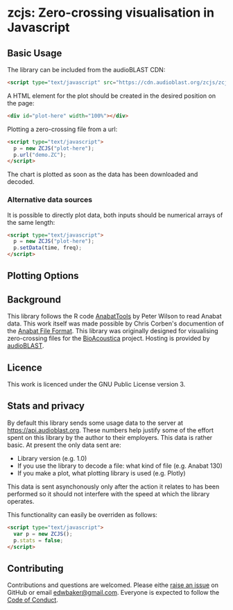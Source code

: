 # zcjs: Zero-crossing visualisation in Javascript

## Basic Usage
The library can be included from the audioBLAST CDN:

```html
<script type="text/javascript" src="https://cdn.audioblast.org/zcjs/zcjs.js"><script>
```
A HTML element for the plot should be created in the desired position on the page:

```html
<div id="plot-here" width="100%"></div>
```
Plotting a zero-crossing file from a url:

```html
<script type="text/javascript">
  p = new ZCJS("plot-here");
  p.url("demo.ZC");
</script>
```

The chart is plotted as soon as the data has been downloaded and decoded.

### Alternative data sources
It is possible to directly plot data, both inputs should be numerical arrays of the same length:

```html
<script type="text/javascript">
  p = new ZCJS("plot-here");
  p.setData(time, freq);
</script>
```

## Plotting Options


## Background
This library follows the R code [AnabatTools](http://peterwilson.id.au/Rcode/AnabatTools.R) by Peter Wilson to read Anabat data. This work itself was made possible by Chris Corben's documention of the [Anabat File Format](http://users.lmi.net/corben/fileform.htm#Anabat%20File%20Formats). This library was originally designed for visualising zero-crossing files for the [BioAcoustica](http://bio.acousti.ca) project. Hosting is provided by [audioBLAST](https://audioblast.org).

## Licence
This work is licenced under the GNU Public License version 3.

## Stats and privacy
By default this library sends some usage data to the server at https://api.audioblast.org. These numbers help justify some of the effort spent on this library by the author to their employers. This data is rather basic. At present the only data sent are:

* Library version (e.g. 1.0)
* If you use the library to decode a file: what kind of file (e.g. Anabat 130)
* If you make a plot, what plotting library is used (e.g. Plotly)

This data is sent asynchonously only after the action it relates to has been performed so it should not interfere with the speed at which the library operates.

This functionality can easily be overriden as follows:
```html
<script type="text/javascript">
  var p = new ZCJS();
  p.stats = false;
</script>
```

## Contributing
Contributions and questions are welcomed. Please eithe [raise an issue](https://github.com/BioAcoustica/zcjs/issues) on GitHub or email edwbaker@gmail.com. Everyone is expected to follow the [Code of Conduct](https://github.com/BioAcoustica/zcjs/blob/master/CODE_OF_CONDUCT.md).

